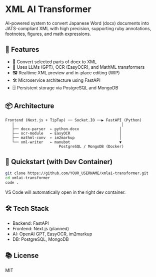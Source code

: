# XML AI Transformer

AI-powered system to convert Japanese Word (docx) documents into JATS-compliant XML with high precision, supporting ruby annotations, footnotes, figures, and math expressions.

## 🔧 Features

- 📝 Convert selected parts of docx to XML
- 🧠 Uses LLMs (GPT), OCR (EasyOCR), and MathML transformers
- 🖼 Realtime XML preview and in-place editing (WIP)
- 🛠 Microservice architecture using FastAPI
- 🗄 Persistent storage via PostgreSQL and MongoDB

## 📦 Architecture

```plaintext
Frontend (Next.js + TipTap) ── Socket.IO ──▶ FastAPI (Python)
   │                                                │
   ├── docx-parser  ← python-docx                  │
   ├── ocr-module   ← EasyOCR                      │
   ├── mathml-conv  ← im2markup                    │
   └── xml-writer   ← manubot                      ▼
                        PostgreSQL / MongoDB (Docker)
```

## 🚀 Quickstart (with Dev Container)

```bash
git clone https://github.com/YOUR_USERNAME/xmlai-transformer.git
cd xmlai-transformer
code .
```

VS Code will automatically open in the right dev container.

## 🛠 Tech Stack

- Backend: FastAPI
- Frontend: Next.js (planned)
- AI: OpenAI GPT, EasyOCR, im2markup
- DB: PostgreSQL, MongoDB

## 📚 License

MIT
